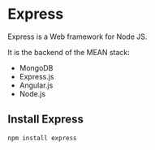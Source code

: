 # Express

Express is a Web framework for Node JS.

It is the backend of the MEAN stack:
- MongoDB
- Express.js
- Angular.js
- Node.js

## Install Express 

```javascript
npm install express
```
